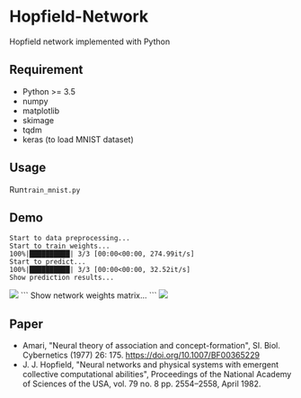 # Hopfield-Network
Hopfield network implemented with Python

## Requirement
- Python >= 3.5
- numpy
- matplotlib
- skimage
- tqdm
- keras (to load MNIST dataset)

## Usage
Run`train_mnist.py`

## Demo
```
Start to data preprocessing...
Start to train weights...
100%|██████████| 3/3 [00:00<00:00, 274.99it/s]
Start to predict...
100%|██████████| 3/3 [00:00<00:00, 32.52it/s]
Show prediction results...
```
<img src="https://github.com/takyamamoto/Hopfield-Network/blob/master/result.png">
```
Show network weights matrix...
```
<img src="https://github.com/takyamamoto/Hopfield-Network/blob/master/weights.png">

## Paper
- Amari, "Neural theory of association and concept-formation", SI. Biol. Cybernetics (1977) 26: 175. https://doi.org/10.1007/BF00365229
- J. J. Hopfield, "Neural networks and physical systems with emergent collective computational abilities", Proceedings of the National Academy of Sciences of the USA, vol. 79 no. 8 pp. 2554–2558, April 1982.
